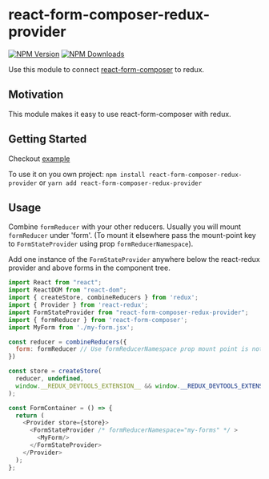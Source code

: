 # react-form-composer-redux-provider

[![NPM Version](https://img.shields.io/npm/v/react-form-composer-redux-provider.svg?style=flat)](https://www.npmjs.com/package/react-form-composer-redux-provider)
[![NPM Downloads](https://img.shields.io/npm/dm/react-form-composer-redux-provider.svg?style=flat)](https://npmcharts.com/compare/react-form-composer-redux-provider?minimal=true)

Use this module to connect [react-form-composer](https://www.npmjs.com/package/react-form-composer) to redux.  


## Motivation
This module makes it easy to use react-form-composer with redux. 


## Getting Started
Checkout [example](https://github.com/chrisfield/react-form-composer/tree/master/examples/with-redux)

To use it on you own project:
`npm install react-form-composer-redux-provider`
or
`yarn add react-form-composer-redux-provider` 


## Usage
Combine `formReducer` with your other reducers. Usually you will mount `formReducer` under 'form'. (To mount it elsewhere pass the mount-point key to `FormStateProvider` using prop `formReducerNamespace`).

Add one instance of the `FormStateProvider` anywhere below the react-redux provider and above forms in the component tree. 

```javascript
import React from "react";
import ReactDOM from "react-dom";
import { createStore, combineReducers } from 'redux';
import { Provider } from 'react-redux';
import FormStateProvider from "react-form-composer-redux-provider";
import { formReducer } from 'react-form-composer';
import MyForm from './my-form.jsx';

const reducer = combineReducers({
  form: formReducer // Use formReducerNamespace prop mount point is not 'form'
})

const store = createStore(
  reducer, undefined,
  window.__REDUX_DEVTOOLS_EXTENSION__ && window.__REDUX_DEVTOOLS_EXTENSION__()
);

const FormContainer = () => {
  return (
    <Provider store={store}>
      <FormStateProvider /* formReducerNamespace="my-forms" */ >
        <MyForm/>
      </FormStateProvider>
    </Provider>
  );
};

```